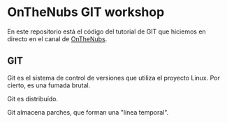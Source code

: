 # OnTheNubs GIT workshop

En este repositorio está el código del tutorial de GIT que hiciemos en directo en el canal de [OnTheNubs](https://twitch.tv/onthenubs).

## GIT

Git es el sistema de control de versiones que utiliza el proyecto Linux. Por cierto, es una fumada brutal.

Git es distribuído.

Git almacena parches, que forman una "línea temporal".
